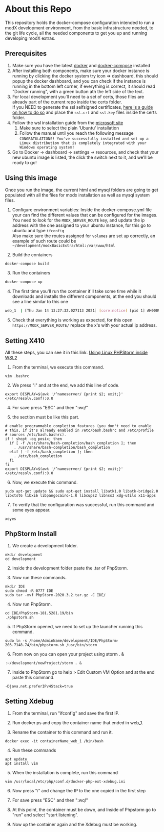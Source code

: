 # About this Repo

This repository holds the docker-compose configuration intended to run a 
modX development environment, from the basic infrastructure needed, to 
the git life cycle, all the needed components to get you up and running
developing modX extras.

## Prerequisites
1. Make sure you have the latest [docker](https://www.docker.com/) and 
   [docker-compose](https://docs.docker.com/compose/install/) installed 
2. After installing both components, make sure your docker instance is 
   running by clicking the docker system try icon => dashboard, this 
   should popup the docker dashboard, and you can check if the instance
   is running in the bottom left corner, if everything is correct, it should
   read "Docker running", with a green button ath the left side of the text.
3. For local development you'll need to a set of certs, those files are already
   part of the current repo inside the certs folder.  
   If you NEED to generate the ssl selfsigned 
   certificates, [here is a guide on how to do so](https://medium.com/the-new-control-plane/generating-self-signed-certificates-on-windows-7812a600c2d8)
   and place the `ssl.crt` and `ssl.key` files inside the certs folder.
4. Follow the wsl installation guide from the [microsoft site](https://docs.microsoft.com/en-us/windows/wsl/install-win10#manual-installation-steps)
   1. Make sure to select the plain 'Ubuntu' installation
   2. Follow the manual until you reach the following message  
   `CONGRATULATIONS! You've successfully installed and set up a Linux distribution that is completely integrated with your Windows operating system!`  
5. Go to Docker -> dashboard -> settings -> resources, and check that your new ubuntu image is listed, the click the switch next to it, and we'll be ready to go!


## Using this image
Once you run the image, the current html and mysql folders are going to get 
populated with all the files for modx installation as well as mysql system files.

1. Configure environment variables: Inside the docker-compose.yml 
   file your can find the different values that can be configured for the images.  
   You need to look for the `MODX_SERVER_ROUTE` key, and update the ip address with the one assigned to your ubuntu instance, for this go to ubuntu and type
   `ifconfig`  
   Also make sure the routes assigned for `volumes` are set up correctly, an example of such route could be `~/development/modxBasicExtra/html:/var/www/html`
   
2. Build the containers
```sh
docker-compose build
```

3. Run the containers
```sh
docker-compose up
```

4. The first time you'll run the container it'll take some time while it 
   downloads and installs the different components, at the end you should see
   a line similar to this one
```sh
web_1  | [Thu Jan 14 13:27:32.027113 2021] [core:notice] [pid 1] AH00094: Command line: 'apache2 -D FOREGROUND'
```   

5. Check that everything is working as expected, for this open `https://MODX_SERVER_ROUTE/`
replace the x's with your actual ip address.

## Setting X410
All these steps, you can see it in this link. [Using Linux PHPStorm inside WSL2](https://www.ddev.com/ddev-local/ddev-local-and-phpstorm-debugging-with-wsl2/)
1. From the terminal, we execute this command.
```
vim .bashrc
```

2. We press "i" and at the end, we add this line of code.
```
export DISPLAY=$(awk '/^nameserver/ {print $2; exit;}' </etc/resolv.conf):0.0
```

4.  For save press "ESC" and then ":wq!"

5.  the section must be like this part.
```
# enable programmable completion features (you don't need to enable
# this, if it's already enabled in /etc/bash.bashrc and /etc/profile
# sources /etc/bash.bashrc).
if ! shopt -oq posix; then
  if [ -f /usr/share/bash-completion/bash_completion ]; then
    . /usr/share/bash-completion/bash_completion
  elif [ -f /etc/bash_completion ]; then
    . /etc/bash_completion
  fi
fi
export DISPLAY=$(awk '/^nameserver/ {print $2; exit;}' </etc/resolv.conf):0.0
```

6. Now, we execute this command.
 ```
sudo apt-get update && sudo apt-get install libatk1.0 libatk-bridge2.0 libxtst6 libxi6 libpangocairo-1.0 libcups2 libnss3 xdg-utils x11-apps
```

7. To verify that the configuration was successful, run this command and some eyes appear.
 ```
xeyes
```

## PhpStorm Install

1. We create a development folder.
```
mkdir development
cd development
```

2. Inside the development folder paste the .tar of PhpStorm.

3. Now run these commands.
```
mkdir IDE
sudo chmod -R 0777 IDE
sudo tar -xvf PhpStorm-2020.3.2.tar.gz -C IDE/
```

4. Now run PhpStorm.
```
cd IDE/PhpStorm-181.5281.19/bin
./phpstorm.sh
```

5. If PhpStorm opened, we need to set up the launcher running this command.
 ```
sudo ln -s /home/AdminName/development/IDE/PhpStorm-203.7148.74/bin/phpstorm.sh /usr/bin/storm
```

6. From now on you can open your project using storm . &
 ```
:~/development/newProject/storm . &
```

7. Inside to PhpStorm go to help > Edit Custom VM Option and at the end paste this command.
 ```
-Djava.net.preferIPv4Stack=true
```

## Setting Xdebug

1. From the terminal, run "ifconfig" and save the first IP.

2. Run docker ps and copy the container name that ended in web_1.

3. Rename the container to this command and run it.
 ```
docker exec -it containerName_web_1 /bin/bash
```

4. Run these commands
 ```
apt update
apt install vim
```

5. When the installation is complete, run this command
```
vim /usr/local/etc/php/conf.d/docker-php-ext-xdebug.ini
```

6. Now press "i" and change the IP to the one copied in the first step

7. For save press "ESC" and then ":wq!"

8. At this point, the container must be down, and Inside of Phpstorm go to "run" and select "start listening".

9. Now up the container again and the Xdebug must be working. 




